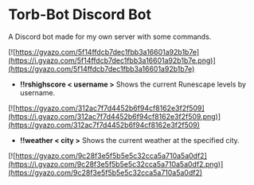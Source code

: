 # Torb-Bot Discord Bot

A Discord bot made for my own server with some commands.
  
[![https://gyazo.com/5f14ffdcb7dec1fbb3a16601a92b1b7e](https://i.gyazo.com/5f14ffdcb7dec1fbb3a16601a92b1b7e.png)](https://gyazo.com/5f14ffdcb7dec1fbb3a16601a92b1b7e)


* **!!rshighscore < username >**
Shows the current Runescape levels by username.

[![https://gyazo.com/312ac7f7d4452b6f94cf8162e3f2f509](https://i.gyazo.com/312ac7f7d4452b6f94cf8162e3f2f509.png)](https://gyazo.com/312ac7f7d4452b6f94cf8162e3f2f509)


* **!!weather < city >**
Shows the current weather at the specified city.

[![https://gyazo.com/9c28f3e5f5b5e5c32cca5a710a5a0df2](https://i.gyazo.com/9c28f3e5f5b5e5c32cca5a710a5a0df2.png)](https://gyazo.com/9c28f3e5f5b5e5c32cca5a710a5a0df2)

